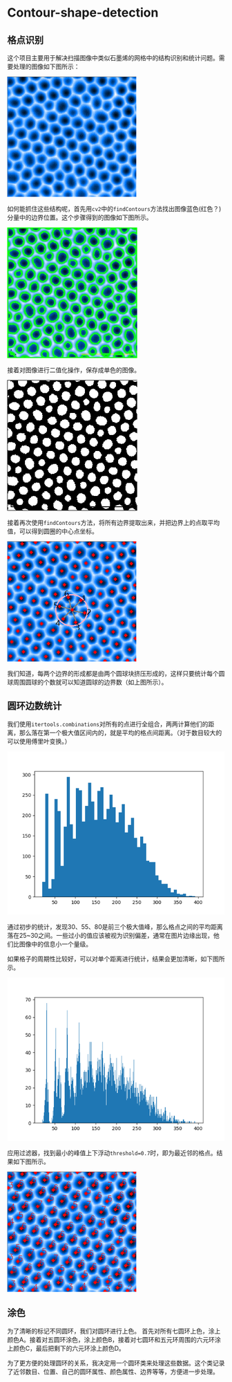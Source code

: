 # Contour-shape-detection

## 格点识别

这个项目主要用于解决扫描图像中类似石墨烯的网格中的结构识别和统计问题。需要处理的图像如下图所示：

![](./readme.assert/raw.png)

如何能抓住这些结构呢，首先用`cv2`中的`findContours`方法找出图像蓝色(红色？)分量中的边界位置。这个步骤得到的图像如下图所示。

![](./readme.assert/red_channel.jpg)

接着对图像进行二值化操作，保存成单色的图像。

![示意图](./readme.assert/image_thres1.jpg)

接着再次使用`findContours`方法，将所有边界提取出来，并把边界上的点取平均值，可以得到圆圈的中心点坐标。

![](./readme.assert/centered.png)

我们知道，每两个边界的形成都是由两个圆球块挤压形成的，这样只要统计每个圆球周围圆球的个数就可以知道圆球的边界数（如上图所示）。

## 圆环边数统计

我们使用`itertools.combinations`对所有的点进行全组合，两两计算他们的距离，那么落在第一个极大值区间内的，就是平均的格点间距离。（对于数目较大的可以使用傅里叶变换。）

![](./readme.assert/stat.png)

通过初步的统计，发现30、55、80是前三个极大值峰，那么格点之间的平均距离落在25~30之间。一些过小的值应该被视为识别偏差，通常在图片边缘出现，他们比图像中的信息小一个量级。

如果格子的周期性比较好，可以对单个距离进行统计，结果会更加清晰，如下图所示。

![](./readme.assert/stat2.png)

应用过滤器，找到最小的峰值上下浮动`threshold=0.7`时，即为最近邻的格点。结果如下图所示。

![](./readme.assert/counted_result.png)

## 涂色

为了清晰的标记不同圆环，我们对圆环进行上色。
首先对所有七圆环上色，涂上颜色A。接着对五圆环涂色，涂上颜色B，接着对七圆环和五元环周围的六元环涂上颜色C，最后把剩下的六元环涂上颜色D。

为了更方便的处理圆环的关系，我决定用一个圆环类来处理这些数据。这个类记录了近邻数目、位置、自己的圆环属性、颜色属性、边界等等，方便进一步处理。